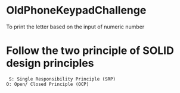 # OldPhoneKeypadChallenge
To print the letter based on the input of numeric number

# Follow the two principle of SOLID design principles
 	 S: Single Responsibility Principle (SRP)
  	O: Open/ Closed Principle (OCP)
